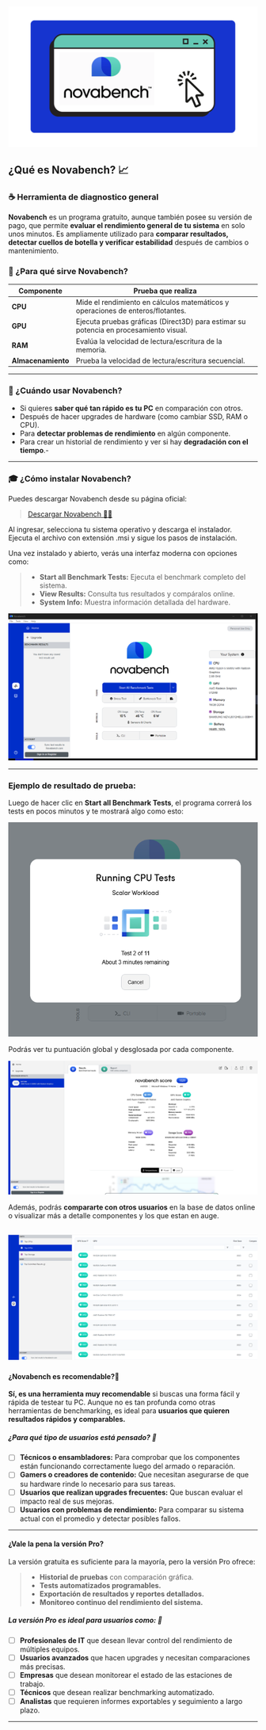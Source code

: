 ![portada](assets/20250405_195426_nova.png)

## ¿Qué es Novabench? 📈

### ☕ Herramienta de diagnostico general

**Novabench** es un programa gratuito, aunque también posee su versión de pago, que permite **evaluar el rendimiento general de tu sistema** en solo unos minutos. Es ampliamente utilizado para **comparar resultados, detectar cuellos de botella y verificar estabilidad** después de cambios o mantenimiento.

### 🔧 ¿Para qué sirve Novabench?

| Componente                  | Prueba que realiza                                                                     |
| ----------------------------- | ---------------------------------------------------------------------------------------- |
| **CPU**               | Mide el rendimiento en cálculos matemáticos y operaciones de enteros/flotantes.      |
| **GPU**               | Ejecuta pruebas gráficas (Direct3D) para estimar su potencia en procesamiento visual. |
| **RAM**               | Evalúa la velocidad de lectura/escritura de la memoria.                               |
| **Almacenamiento** | Prueba la velocidad de lectura/escritura secuencial.                                   |

---

### 🎯 ¿Cuándo usar Novabench?

* Si quieres **saber qué tan rápido es tu PC** en comparación con otros.
* Después de hacer upgrades de hardware (como cambiar SSD, RAM o CPU).
* Para **detectar problemas de rendimiento** en algún componente.
* Para crear un historial de rendimiento y ver si hay **degradación con el tiempo**.-

---

### 🎓 ¿Cómo instalar Novabench?

Puedes descargar Novabench desde su página oficial:

> [Descargar Novabench 🧖‍♂️](https://novabench.com)

Al ingresar, selecciona tu sistema operativo y descarga el instalador. Ejecuta el archivo con extensión .msi y sigue los pasos de instalación.

Una vez instalado y abierto, verás una interfaz moderna con opciones como:

> * **Start all Benchmark Tests:** Ejecuta el benchmark completo del sistema.
> * **View Results:** Consulta tus resultados y compáralos online.
> * **System Info:** Muestra información detallada del hardware.

![nova1](assets/20250405_200018_nova1.png)

---

### Ejemplo de resultado de prueba:

Luego de hacer clic en **Start all Benchmark Tests**, el programa correrá los tests en pocos minutos y te mostrará algo como esto:

![nova2](assets/20250405_200259_nova2.png)

Podrás ver tu puntuación global y desglosada por cada componente.

![nova3](assets/20250405_200340_nova4.png)

Además, podrás **compararte con otros usuarios** en la base de datos online o visualizar más a detalle componentes y los que estan en auge.

![base](assets/20250405_200507_nova5.png)
----

#### ¿Novabench es recomendable?🎯

**Sí, es una herramienta muy recomendable** si buscas una forma fácil y rápida de testear tu PC. Aunque no es tan profunda como otras herramientas de benchmarking, es ideal para **usuarios que quieren resultados rápidos y comparables.**

##### ¿Para qué tipo de usuarios está pensado? 🐸

* [ ] **Técnicos o ensambladores:** Para comprobar que los componentes están funcionando correctamente luego del armado o reparación.
* [ ] **Gamers o creadores de contenido:** Que necesitan asegurarse de que su hardware rinde lo necesario para sus tareas.
* [ ] **Usuarios que realizan upgrades frecuentes:** Que buscan evaluar el impacto real de sus mejoras.
* [ ] **Usuarios con problemas de rendimiento:** Para comparar su sistema actual con el promedio y detectar posibles fallos.

---

#### ¿Vale la pena la versión Pro?

La versión gratuita es suficiente para la mayoría, pero la versión Pro ofrece:

> * **Historial de pruebas** con comparación gráfica.
> * **Tests automatizados programables.**
> * **Exportación de resultados y reportes detallados.**
> * **Monitoreo continuo del rendimiento del sistema.**

##### La versión Pro es ideal para usuarios como: 🐸

* [ ] **Profesionales de IT** que desean llevar control del rendimiento de múltiples equipos.
* [ ] **Usuarios avanzados** que hacen upgrades y necesitan comparaciones más precisas.
* [ ] **Empresas** que desean monitorear el estado de las estaciones de trabajo.
* [ ] **Técnicos** que desean realizar benchmarking automatizado.
* [ ] **Analistas** que requieren informes exportables y seguimiento a largo plazo.

--- 

